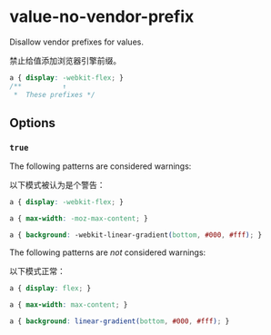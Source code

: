 # value-no-vendor-prefix

Disallow vendor prefixes for values.

禁止给值添加浏览器引擎前缀。

```css
a { display: -webkit-flex; }
/**          ↑
 *  These prefixes */
```

## Options

### `true`

The following patterns are considered warnings:

以下模式被认为是个警告：

```css
a { display: -webkit-flex; }
```

```css
a { max-width: -moz-max-content; }
```

```css
a { background: -webkit-linear-gradient(bottom, #000, #fff); }
```

The following patterns are *not* considered warnings:

以下模式正常：

```css
a { display: flex; }
```

```css
a { max-width: max-content; }
```

```css
a { background: linear-gradient(bottom, #000, #fff); }
```
